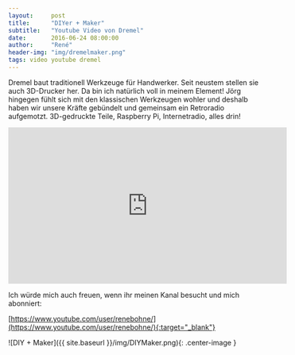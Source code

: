 ```yaml
---
layout:     post
title:      "DIYer + Maker"
subtitle:   "Youtube Video von Dremel"
date:       2016-06-24 08:00:00
author:     "René"
header-img: "img/dremelmaker.png"
tags: video youtube dremel
---
```

Dremel baut traditionell Werkzeuge für Handwerker. Seit neustem stellen sie auch 3D-Drucker her.
Da bin ich natürlich voll in meinem Element!
Jörg hingegen fühlt sich mit den klassischen Werkzeugen wohler und deshalb haben wir unsere Kräfte gebündelt und gemeinsam ein Retroradio aufgemotzt. 3D-gedruckte Teile, Raspberry Pi, Internetradio, alles drin!

<div class="videoWrapper">
<iframe width="560" height="315" src="https://www.youtube.com/embed/QOaRyzJSTDc" frameborder="0" allowfullscreen></iframe>
</div>

Ich würde mich auch freuen, wenn ihr meinen Kanal besucht und mich abonniert:

[https://www.youtube.com/user/renebohne/](https://www.youtube.com/user/renebohne/){:target="_blank"}

![DIY + Maker]({{ site.baseurl }}/img/DIYMaker.png){: .center-image }
